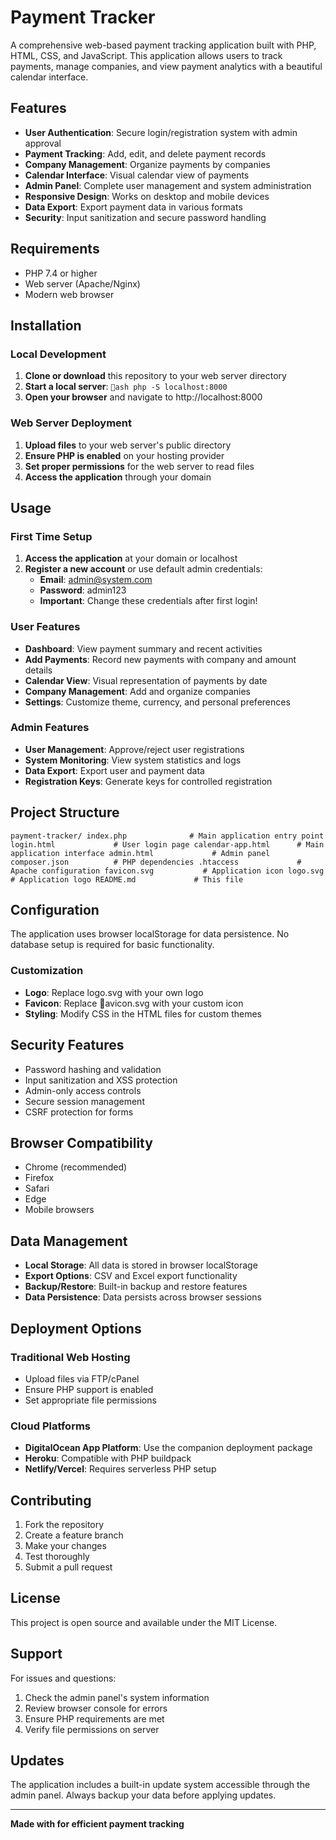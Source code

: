﻿# Payment Tracker

A comprehensive web-based payment tracking application built with PHP, HTML, CSS, and JavaScript. This application allows users to track payments, manage companies, and view payment analytics with a beautiful calendar interface.

##  Features

- **User Authentication**: Secure login/registration system with admin approval
- **Payment Tracking**: Add, edit, and delete payment records
- **Company Management**: Organize payments by companies
- **Calendar Interface**: Visual calendar view of payments
- **Admin Panel**: Complete user management and system administration
- **Responsive Design**: Works on desktop and mobile devices
- **Data Export**: Export payment data in various formats
- **Security**: Input sanitization and secure password handling

##  Requirements

- PHP 7.4 or higher
- Web server (Apache/Nginx)
- Modern web browser

##  Installation

### Local Development

1. **Clone or download** this repository to your web server directory
2. **Start a local server**:
   `ash
   php -S localhost:8000
   `
3. **Open your browser** and navigate to http://localhost:8000

### Web Server Deployment

1. **Upload files** to your web server's public directory
2. **Ensure PHP is enabled** on your hosting provider
3. **Set proper permissions** for the web server to read files
4. **Access the application** through your domain

##  Usage

### First Time Setup

1. **Access the application** at your domain or localhost
2. **Register a new account** or use default admin credentials:
   - **Email**: admin@system.com
   - **Password**: admin123
   -  **Important**: Change these credentials after first login!

### User Features

- **Dashboard**: View payment summary and recent activities
- **Add Payments**: Record new payments with company and amount details
- **Calendar View**: Visual representation of payments by date
- **Company Management**: Add and organize companies
- **Settings**: Customize theme, currency, and personal preferences

### Admin Features

- **User Management**: Approve/reject user registrations
- **System Monitoring**: View system statistics and logs
- **Data Export**: Export user and payment data
- **Registration Keys**: Generate keys for controlled registration

##  Project Structure

`
payment-tracker/
 index.php              # Main application entry point
 login.html             # User login page
 calendar-app.html      # Main application interface
 admin.html             # Admin panel
 composer.json          # PHP dependencies
 .htaccess             # Apache configuration
 favicon.svg           # Application icon
 logo.svg              # Application logo
 README.md             # This file
`

##  Configuration

The application uses browser localStorage for data persistence. No database setup is required for basic functionality.

### Customization

- **Logo**: Replace logo.svg with your own logo
- **Favicon**: Replace avicon.svg with your custom icon
- **Styling**: Modify CSS in the HTML files for custom themes

##  Security Features

- Password hashing and validation
- Input sanitization and XSS protection
- Admin-only access controls
- Secure session management
- CSRF protection for forms

##  Browser Compatibility

- Chrome (recommended)
- Firefox
- Safari
- Edge
- Mobile browsers

##  Data Management

- **Local Storage**: All data is stored in browser localStorage
- **Export Options**: CSV and Excel export functionality
- **Backup/Restore**: Built-in backup and restore features
- **Data Persistence**: Data persists across browser sessions

##  Deployment Options

### Traditional Web Hosting
- Upload files via FTP/cPanel
- Ensure PHP support is enabled
- Set appropriate file permissions

### Cloud Platforms
- **DigitalOcean App Platform**: Use the companion deployment package
- **Heroku**: Compatible with PHP buildpack
- **Netlify/Vercel**: Requires serverless PHP setup

##  Contributing

1. Fork the repository
2. Create a feature branch
3. Make your changes
4. Test thoroughly
5. Submit a pull request

##  License

This project is open source and available under the MIT License.

##  Support

For issues and questions:
1. Check the admin panel's system information
2. Review browser console for errors
3. Ensure PHP requirements are met
4. Verify file permissions on server

##  Updates

The application includes a built-in update system accessible through the admin panel. Always backup your data before applying updates.

---

**Made with  for efficient payment tracking**
